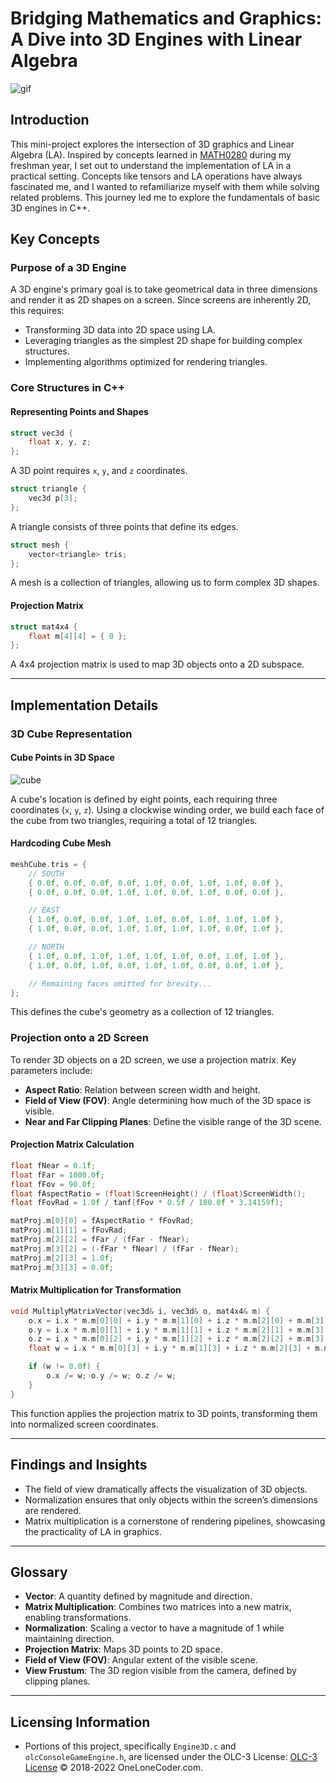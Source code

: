 # Bridging Mathematics and Graphics: A Dive into 3D Engines with Linear Algebra

![gif](https://github.com/user-attachments/assets/e739e446-7e70-4158-8abf-1b3d9dcc05d3)

## Introduction

This mini-project explores the intersection of 3D graphics and Linear Algebra (LA). Inspired by concepts learned in [MATH0280](https://catalog.upp.pitt.edu/preview_course_nopop.php?catoid=5&coid=6923) during my freshman year, I set out to understand the implementation of LA in a practical setting. Concepts like tensors and LA operations have always fascinated me, and I wanted to refamiliarize myself with them while solving related problems. This journey led me to explore the fundamentals of basic 3D engines in C++.

## Key Concepts

### Purpose of a 3D Engine
A 3D engine's primary goal is to take geometrical data in three dimensions and render it as 2D shapes on a screen. Since screens are inherently 2D, this requires:

- Transforming 3D data into 2D space using LA.
- Leveraging triangles as the simplest 2D shape for building complex structures.
- Implementing algorithms optimized for rendering triangles.

### Core Structures in C++

#### Representing Points and Shapes
```cpp
struct vec3d {
    float x, y, z;
};
```
A 3D point requires `x`, `y`, and `z` coordinates.

```cpp
struct triangle {
    vec3d p[3];
};
```
A triangle consists of three points that define its edges.

```cpp
struct mesh {
    vector<triangle> tris;
};
```
A mesh is a collection of triangles, allowing us to form complex 3D shapes.

#### Projection Matrix
```cpp
struct mat4x4 {
    float m[4][4] = { 0 };
};
```
A 4x4 projection matrix is used to map 3D objects onto a 2D subspace.

---

## Implementation Details

### 3D Cube Representation
#### Cube Points in 3D Space
![cube](https://www.math.brown.edu/tbanchof/Beyond3d/Images/chapter8/image04.jpg)

A cube's location is defined by eight points, each requiring three coordinates (`x`, `y`, `z`). Using a clockwise winding order, we build each face of the cube from two triangles, requiring a total of 12 triangles.

#### Hardcoding Cube Mesh
```cpp
meshCube.tris = {
    // SOUTH
    { 0.0f, 0.0f, 0.0f, 0.0f, 1.0f, 0.0f, 1.0f, 1.0f, 0.0f },
    { 0.0f, 0.0f, 0.0f, 1.0f, 1.0f, 0.0f, 1.0f, 0.0f, 0.0f },

    // EAST
    { 1.0f, 0.0f, 0.0f, 1.0f, 1.0f, 0.0f, 1.0f, 1.0f, 1.0f },
    { 1.0f, 0.0f, 0.0f, 1.0f, 1.0f, 1.0f, 1.0f, 0.0f, 1.0f },

    // NORTH
    { 1.0f, 0.0f, 1.0f, 1.0f, 1.0f, 1.0f, 0.0f, 1.0f, 1.0f },
    { 1.0f, 0.0f, 1.0f, 0.0f, 1.0f, 1.0f, 0.0f, 0.0f, 1.0f },

    // Remaining faces omitted for brevity...
};
```
This defines the cube's geometry as a collection of 12 triangles.

### Projection onto a 2D Screen

To render 3D objects on a 2D screen, we use a projection matrix. Key parameters include:

- **Aspect Ratio**: Relation between screen width and height.
- **Field of View (FOV)**: Angle determining how much of the 3D space is visible.
- **Near and Far Clipping Planes**: Define the visible range of the 3D scene.

#### Projection Matrix Calculation
```cpp
float fNear = 0.1f;
float fFar = 1000.0f;
float fFov = 90.0f;
float fAspectRatio = (float)ScreenHeight() / (float)ScreenWidth();
float fFovRad = 1.0f / tanf(fFov * 0.5f / 180.0f * 3.14159f);

matProj.m[0][0] = fAspectRatio * fFovRad;
matProj.m[1][1] = fFovRad;
matProj.m[2][2] = fFar / (fFar - fNear);
matProj.m[3][2] = (-fFar * fNear) / (fFar - fNear);
matProj.m[2][3] = 1.0f;
matProj.m[3][3] = 0.0f;
```

#### Matrix Multiplication for Transformation
```cpp
void MultiplyMatrixVector(vec3d& i, vec3d& o, mat4x4& m) {
    o.x = i.x * m.m[0][0] + i.y * m.m[1][0] + i.z * m.m[2][0] + m.m[3][0];
    o.y = i.x * m.m[0][1] + i.y * m.m[1][1] + i.z * m.m[2][1] + m.m[3][1];
    o.z = i.x * m.m[0][2] + i.y * m.m[1][2] + i.z * m.m[2][2] + m.m[3][2];
    float w = i.x * m.m[0][3] + i.y * m.m[1][3] + i.z * m.m[2][3] + m.m[3][3];

    if (w != 0.0f) {
        o.x /= w; o.y /= w; o.z /= w;
    }
}
```
This function applies the projection matrix to 3D points, transforming them into normalized screen coordinates.

---

## Findings and Insights
- The field of view dramatically affects the visualization of 3D objects.
- Normalization ensures that only objects within the screen’s dimensions are rendered.
- Matrix multiplication is a cornerstone of rendering pipelines, showcasing the practicality of LA in graphics.

---

## Glossary

- **Vector**: A quantity defined by magnitude and direction.
- **Matrix Multiplication**: Combines two matrices into a new matrix, enabling transformations.
- **Normalization**: Scaling a vector to have a magnitude of 1 while maintaining direction.
- **Projection Matrix**: Maps 3D points to 2D space.
- **Field of View (FOV)**: Angular extent of the visible scene.
- **View Frustum**: The 3D region visible from the camera, defined by clipping planes.

---

## Licensing Information

- Portions of this project, specifically `Engine3D.c` and `olcConsoleGameEngine.h`, are licensed under the OLC-3 License:
  [OLC-3 License](https://github.com/OneLoneCoder/Javidx9/blob/master/LICENCE.md)
  © 2018-2022 OneLoneCoder.com.

